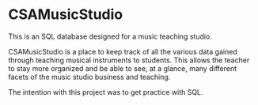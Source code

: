 # CSAMusicStudio
This is an SQL database designed for a music teaching studio.

CSAMusicStudio is a place to keep track of all the various data gained through teaching musical instruments to students.  This allows the teacher to stay more organized and be able to see, at a glance, many different facets of the music studio business and teaching.

The intention with this project was to get practice with SQL.  
